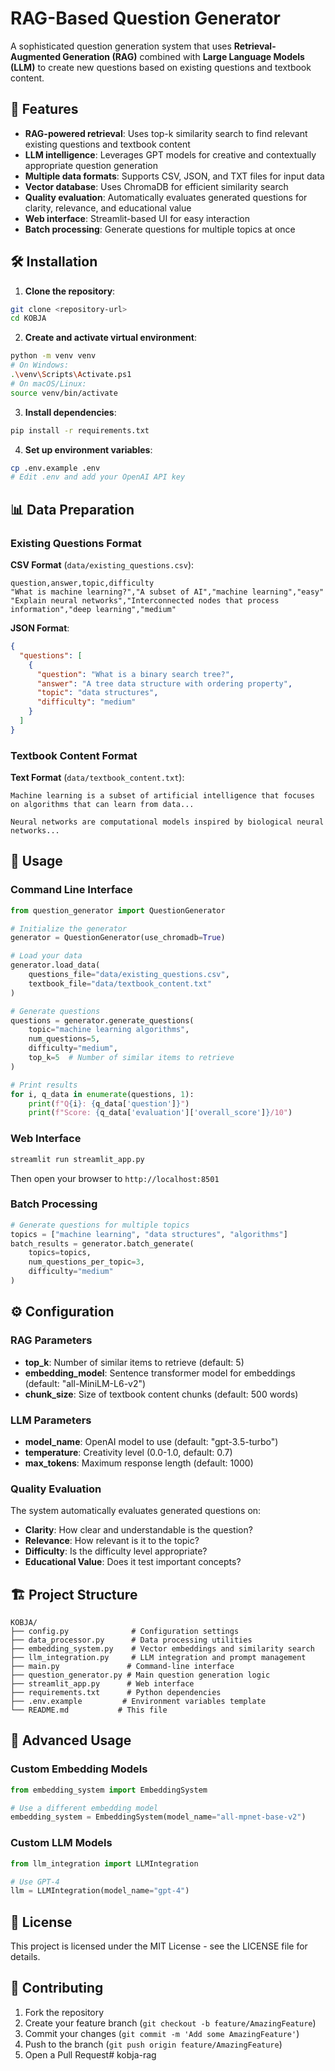 # RAG-Based Question Generator

A sophisticated question generation system that uses **Retrieval-Augmented Generation (RAG)** combined with **Large Language Models (LLM)** to create new questions based on existing questions and textbook content.

## 🚀 Features

- **RAG-powered retrieval**: Uses top-k similarity search to find relevant existing questions and textbook content
- **LLM intelligence**: Leverages GPT models for creative and contextually appropriate question generation
- **Multiple data formats**: Supports CSV, JSON, and TXT files for input data
- **Vector database**: Uses ChromaDB for efficient similarity search
- **Quality evaluation**: Automatically evaluates generated questions for clarity, relevance, and educational value
- **Web interface**: Streamlit-based UI for easy interaction
- **Batch processing**: Generate questions for multiple topics at once

## 🛠️ Installation

1. **Clone the repository**:
```bash
git clone <repository-url>
cd KOBJA
```

2. **Create and activate virtual environment**:
```bash
python -m venv venv
# On Windows:
.\venv\Scripts\Activate.ps1
# On macOS/Linux:
source venv/bin/activate
```

3. **Install dependencies**:
```bash
pip install -r requirements.txt
```

4. **Set up environment variables**:
```bash
cp .env.example .env
# Edit .env and add your OpenAI API key
```

## 📊 Data Preparation

### Existing Questions Format

**CSV Format** (`data/existing_questions.csv`):
```csv
question,answer,topic,difficulty
"What is machine learning?","A subset of AI","machine learning","easy"
"Explain neural networks","Interconnected nodes that process information","deep learning","medium"
```

**JSON Format**:
```json
{
  "questions": [
    {
      "question": "What is a binary search tree?",
      "answer": "A tree data structure with ordering property",
      "topic": "data structures",
      "difficulty": "medium"
    }
  ]
}
```

### Textbook Content Format

**Text Format** (`data/textbook_content.txt`):
```
Machine learning is a subset of artificial intelligence that focuses on algorithms that can learn from data...

Neural networks are computational models inspired by biological neural networks...
```

## 🎯 Usage

### Command Line Interface

```python
from question_generator import QuestionGenerator

# Initialize the generator
generator = QuestionGenerator(use_chromadb=True)

# Load your data
generator.load_data(
    questions_file="data/existing_questions.csv",
    textbook_file="data/textbook_content.txt"
)

# Generate questions
questions = generator.generate_questions(
    topic="machine learning algorithms",
    num_questions=5,
    difficulty="medium",
    top_k=5  # Number of similar items to retrieve
)

# Print results
for i, q_data in enumerate(questions, 1):
    print(f"Q{i}: {q_data['question']}")
    print(f"Score: {q_data['evaluation']['overall_score']}/10")
```

### Web Interface

```bash
streamlit run streamlit_app.py
```

Then open your browser to `http://localhost:8501`

### Batch Processing

```python
# Generate questions for multiple topics
topics = ["machine learning", "data structures", "algorithms"]
batch_results = generator.batch_generate(
    topics=topics,
    num_questions_per_topic=3,
    difficulty="medium"
)
```

## ⚙️ Configuration

### RAG Parameters

- **top_k**: Number of similar items to retrieve (default: 5)
- **embedding_model**: Sentence transformer model for embeddings (default: "all-MiniLM-L6-v2")
- **chunk_size**: Size of textbook content chunks (default: 500 words)

### LLM Parameters

- **model_name**: OpenAI model to use (default: "gpt-3.5-turbo")
- **temperature**: Creativity level (0.0-1.0, default: 0.7)
- **max_tokens**: Maximum response length (default: 1000)

### Quality Evaluation

The system automatically evaluates generated questions on:
- **Clarity**: How clear and understandable is the question?
- **Relevance**: How relevant is it to the topic?
- **Difficulty**: Is the difficulty level appropriate?
- **Educational Value**: Does it test important concepts?

## 🏗️ Project Structure

```
KOBJA/
├── config.py              # Configuration settings
├── data_processor.py      # Data processing utilities
├── embedding_system.py    # Vector embeddings and similarity search
├── llm_integration.py     # LLM integration and prompt management
├── main.py               # Command-line interface
├── question_generator.py # Main question generation logic
├── streamlit_app.py      # Web interface
├── requirements.txt      # Python dependencies
├── .env.example         # Environment variables template
└── README.md           # This file
```

## 🔧 Advanced Usage

### Custom Embedding Models

```python
from embedding_system import EmbeddingSystem

# Use a different embedding model
embedding_system = EmbeddingSystem(model_name="all-mpnet-base-v2")
```

### Custom LLM Models

```python
from llm_integration import LLMIntegration

# Use GPT-4
llm = LLMIntegration(model_name="gpt-4")
```

## 📝 License

This project is licensed under the MIT License - see the LICENSE file for details.

## 🤝 Contributing

1. Fork the repository
2. Create your feature branch (`git checkout -b feature/AmazingFeature`)
3. Commit your changes (`git commit -m 'Add some AmazingFeature'`)
4. Push to the branch (`git push origin feature/AmazingFeature`)
5. Open a Pull Request#   k o b j a - r a g 
 
 
